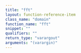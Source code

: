 ```yaml
---
title: "fft"
layout: function-reference-item
class_name: "domain"
function_name: "fft"
snippet: ""
qualifiers: ""
return_type: "varargout"
arguments: "(varargin)"
---
```


<pre class="help-text"></pre>